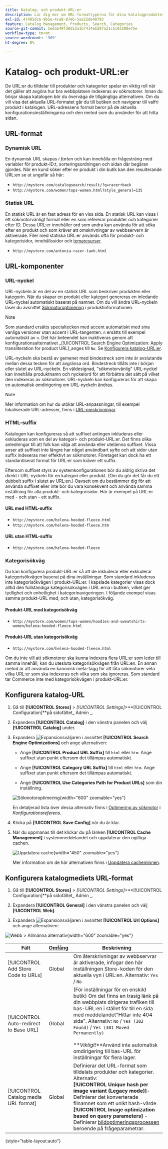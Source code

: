 ```yaml
---
title: Katalog- och produkt-URL:er
description: Lär dig mer om URL-formattyperna för dina katalogprodukter och hur du konfigurerar dem.
exl-id: 47405dc6-9b5e-4ca8-87eb-5a222de40793
feature: Catalog Management, Products, Search, Categories
source-git-commit: 1edab49fd8d52a1b7414eb207a21c5c03200e75e
workflow-type: tm+mt
source-wordcount: '909'
ht-degree: 0%

---
```


# Katalog- och produkt-URL:er

De URL:er du tilldelar till produkter och kategorier spelar en viktig roll när det gäller att avgöra hur bra webbplatsen indexeras av sökmotorer. Innan du börjar skapa katalogen bör du överväga de tillgängliga alternativen. Om du vill visa det aktuella URL-formatet går du till butiken och navigerar till valfri produkt i katalogen. URL-adressens format beror på de aktuella konfigurationsinställningarna och den metod som du använder för att hitta sidan.

## URL-format

### Dynamisk URL

En dynamisk URL skapas _i farten_ och kan innehålla en frågesträng med variabler för produkt-ID:t, sorteringsordningen och sidan där begäran gjordes. När en kund söker efter en produkt i din butik kan den resulterande URL:en se ut ungefär så här:

- `http://mystore.com/catalogsearch/result/?q=racer+back`
- `http://mystore.com/women/tops-women.html?style_general=135`

### Statisk URL

En statisk URL är en fast adress för en viss sida. En statisk URL kan visas i ett sökmotorvänligt format eller en som refererar produkter och kategorier efter ID. Dessa URL:er innehåller ord som andra kan använda för att söka efter en produkt och som kräver att omskrivningar av webbservern är aktiverade. Filer med statiska URL:er används ofta för produkt- och kategorisidor, innehållssidor och [temaresurser](../content-design/theme-assets.md).

- `http://mystore.com/antonia-racer-tank.html`

## URL-komponenter

### URL-nyckel

URL-nyckeln är en del av en statisk URL som beskriver produkten eller kategorin. När du skapar en produkt eller kategori genereras en inledande URL-nyckel automatiskt baserat på namnet. Om du vill ändra URL-nyckeln läser du avsnittet [Sökmotoroptimering](product-search-engine-optimization.md) i produktinformationen.

>[!NOTE]
>
>Som standard ersätts specialtecken med accent automatiskt med sina vanliga versioner utan accent i URL-tangenten. `ñ` ersätts till exempel automatiskt av `n`. Det här beteendet kan inaktiveras genom att konfigurationsalternativet _[!UICONTROL Search Engine Optimization: Apply transliteration for product URL]_anges till `No`. Se [Konfigurera katalog-URL:er](#configure-catalog-urls).

URL-nyckeln ska bestå av gemener med bindestreck som inte är avslutande mellan dessa tecken för att avgränsa ord. Bindestreck tillåts inte i början eller slutet av URL-nyckeln. En väldesignad, &quot;sökmotorvänlig&quot; URL-nyckel kan innehålla produktnamn och nyckelord för att förbättra det sätt på vilket den indexeras av sökmotorer. URL-nyckeln kan konfigureras för att skapa en automatisk omdirigering om URL-nyckeln ändras.

>[!NOTE]
>
>Mer information om hur du utökar URL-anpassningar, till exempel lokaliserade URL-adresser, finns i [URL-omskrivningar](../merchandising-promotions/url-rewrite.md).

### HTML-suffix

Katalogen kan konfigureras så att suffixet antingen inkluderas eller exkluderas som en del av kategori- och produkt-URL:er. Det finns olika anledningar till att folk kan välja att använda eller utelämna suffixet. Vissa anser att suffixet inte längre har något användbart syfte och att sidor utan suffix indexeras mer effektivt av sökmotorer. Företaget kan dock ha ett standardiserat format för URL:er som kräver ett suffix.

Eftersom suffixet styrs av systemkonfigurationen bör du aldrig skriva det direkt i URL-nyckeln för en kategori eller produkt. (Om du gör det får du ett dubbelt suffix i slutet av URL:en.) Oavsett om du bestämmer dig för att använda suffixet eller inte bör du vara konsekvent och använda samma inställning för alla produkt- och kategorisidor. Här är exempel på URL:er med - och utan - ett suffix.

#### URL med HTML-suffix

- `http://mystore.com/helena-hooded-fleece.html`
- `http://mystore.com/helena-hooded-fleece.htm`

#### URL utan HTML-suffix

- `http://mystore.com/helena-hooded-fleece`

### Kategorisökväg

Du kan konfigurera produkt-URL:er så att de inkluderar eller exkluderar kategorisökvägen baserat på dina inställningar. Som standard inkluderas inte kategorisökvägen i produkt-URL:er. I kapslade kategorier visas dock alltid den fullständiga kategorisökvägen i URL:erna i butiken, vilket ger tydlighet och enhetlighet i kategorinavigeringen. I följande exempel visas samma produkt-URL med, och utan, kategorisökväg.

#### Produkt-URL med kategorisökväg

- `http://mystore.com/women/tops-women/hoodies-and-sweatshirts-women/helena-hooded-fleece.html`

#### Produkt-URL utan kategorisökväg

- `http://mystore.com/helena-hooded-fleece.html`

Om du inte vill att sökmotorer ska kunna indexera flera URL:er som leder till samma innehåll, kan du utesluta kategorisökvägen från URL:en. En annan metod är att använda en kanonisk meta-tagg för att låta sökmotorer veta vilka URL:er som ska indexeras och vilka som ska ignoreras. Som standard tar Commerce inte med kategorisökvägen i produkt-URL:er.

## Konfigurera katalog-URL

1. Gå till **[!UICONTROL Stores]** > _[!UICONTROL Settings]_>**[!UICONTROL Configuration]**på sidofältet_ Admin _.

1. Expandera **[!UICONTROL Catalog]** i den vänstra panelen och välj **[!UICONTROL Catalog]** under.

1. Expandera ![Expansionsväljaren](../assets/icon-display-expand.png) i avsnittet **[!UICONTROL Search Engine Optimizations]** och ange alternativen:

   - Ange **[!UICONTROL Product URL Suffix]** till `html` eller `htm`. Ange suffixet utan punkt eftersom det tillämpas automatiskt.

   - Ange **[!UICONTROL Category URL Suffix]** till `html` eller `htm`. Ange suffixet utan punkt eftersom det tillämpas automatiskt.

   - Ange **[!UICONTROL Use Categories Path for Product URLs]** som din inställning.

   ![Sökmotoroptimering](../configuration-reference/catalog/assets/catalog-search-engine-optimization.png){width="600" zoomable="yes"}

   En detaljerad lista över dessa alternativ finns i [Optimering av sökmotor](../configuration-reference/catalog/catalog.md#search-engine-optimization) i _Konfigurationsreferens_.

1. Klicka på **[!UICONTROL Save Config]** när du är klar.

1. När du uppmanas till det klickar du på länken **[!UICONTROL Cache Management]** i systemmeddelandet och uppdaterar den ogiltiga cachen.

   ![Uppdatera cache](./assets/msg-cache-management.png){width="450" zoomable="yes"}

   Mer information om de här alternativen finns i [Uppdatera cacheminnen](../systems/cache-management.md#refresh-specific-caches).

## Konfigurera katalogmediets URL-format

1. Gå till **[!UICONTROL Stores]** > _[!UICONTROL Settings]_>**[!UICONTROL Configuration]**på sidofältet_ Admin _.

1. Expandera **[!UICONTROL General]** i den vänstra panelen och välj **[!UICONTROL Web]**.

1. Expandera ![Expansionsväljaren](../assets/icon-display-expand.png) i avsnittet **[!UICONTROL Url Options]** och ange alternativen:

![Webb > Allmänna alternativ](../configuration-reference/general/assets/web-url-options.png){width="600" zoomable="yes"}

| Fält | [Omfång](../getting-started/websites-stores-views.md#scope-settings) | Beskrivning |
|--- |--- |--- |
| [!UICONTROL Add Store Code to URLs] | Global | Om återskrivningar av webbservrar är aktiverade, infogar den här inställningen Store-koden för den aktuella vyn i URL:en. Alternativ: `Yes` / `No` |
| [!UICONTROL Auto-redirect to Base URL] | Global | (För inställningar för en enskild butik) Om det finns en trasig länk på din webbplats dirigeras trafiken till bas-URL:en i stället för till en sida med meddelandet&quot;Hittar inte 404 sida&quot;. Alternativ: `No` / `Yes (302 Found)` / `Yes (301 Moved Permanently)` <br /><br />**_Viktigt!_**Använd inte automatisk omdirigering till bas-URL för inställningar för flera lager. |
| [!UICONTROL Catalog media URL format] | Global | Definierar det URL-format som tilldelats produkter och kategorier. Alternativ: <br />**[!UICONTROL Unique hash per image variant (Legacy mode)]**- Definierar det konverterade filnamnet som ett unikt hash-värde.<br />**[!UICONTROL Image optimization based on query parameters]** - Definierar [bildoptimeringsprocessen](../content-design/media-gallery-image-optimization.md) beroende på frågeparametrar. |

{style="table-layout:auto"}
